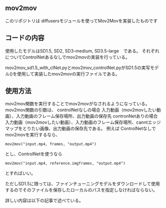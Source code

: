 ## mov2mov

このリポジトリは diffusersモジュールを使ってMov2Movを実装したものです



## コードの内容
使用したモデルはSD1.5, SD2, SD3-medium, SD3.5-large　である。
それぞれについてControlNetあるなしでmov2movの実装を行っている。

mov2mov_sd1.5_with_clNet.pyとmov2mov_controlNet.pyがSD1.5の実写モデル()を使用して実装したmov2movの実行ファイルである。




## 使用方法
mov2mov関数を実行することでmov2movがなされるようになっている。
mov2mov関数の引数は、
controlNetなしの場合
入力動画（mov2movしたい動画）、入力動画のフレーム保存場所、出力動画の保存先
contronNetありの場合
入力動画（mov2movしたい動画）、入力動画のフレーム保存場所、canntエッジマップをとりたい画像、出力動画の保存先である。
例えば
ControlNetなしでmov2movを実行するなら、
```
mov2mov("input.mp4, frames, "output.mp4")
```
とし、ControlNetを使うなら
```
mov2mov("input.mp4, reference.imgframes, "output.mp4")
```
とすればいい。



ただしSD1.5に限っては、ファインチューニングモデルをダウンロードして使用するのでそのファイルを保存したローカルのパスを指定しなければならない。



詳しい内容は以下の記事で述べている。
